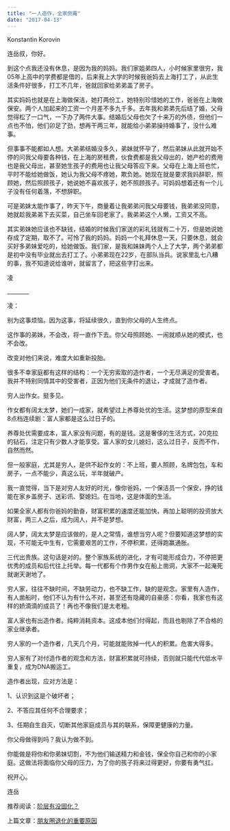 ```yaml
---
title: "一人造作，全家倒霉"
date: "2017-04-13"
---
```


Konstantin Korovin   

连岳叔，你好。

到这个点我还没有休息，是因为我的妈妈。我们家姐弟四人，小时候家里很穷，我05年上高中的学费都是借的，后来我上大学的时候我爸妈去上海打工了，从此生活条件好很多，打工不几年，爸就回家给弟弟盖了房子。

其实妈妈也就是在上海做保洁，她打两份工，她特别珍惜她的工作，爸爸在上海做保安。两个人加起来的工资一个月差不多九千多。去年我和弟弟先后结了婚，父母觉得松了一口气，一下办了两件大事。结婚后父母也欠了十来万的外债，但他们一点也不怕，他们卯足了劲，想再干两三年，就能给小弟弟操持婚事了，没什么难事。

但事事不能都如人想。大弟弟结婚没多久，弟妹就怀孕了，然后弟妹从此就开始不停的问我父母要各种钱，在上海的房租费，伙食费都是我父母出的，她产检的费用也是我父母出，甚至她生孩子的费用也让我父母答应下来。父母在上海上班也忙，平时不能给她做饭，她认为我父母不疼她，欺负她。她现在就是要求我妈辞职，照顾她，然后照顾孩子，她说她不喜欢孩子，她不照顾孩子。可妈妈想着还有一个儿子没有任何着落，不想辞职。

可是弟妹太能作事了，昨天下午，商量着让我弟弟问我父母要钱，我弟弟没同意，她就趁我弟弟下去买菜，自己坐车回老家了。我弟弟这个人懒，工资又不高。

其实弟妹她应该也不缺钱，结婚的时候我们家送的彩礼钱就有二十万，但是她说她存成了定期，取不了。可怜了我的妈妈。妈妈一个礼拜休息一天，只要休息，就会买好多弟妹爱吃的，给她做饭。我们家，是我和妹妹两个人上了大学，两个弟弟都是初中没有毕业就出去打工了。小弟弟现在22岁，在部队当兵。说家里乱七八糟的事，我不知道说给谁听，就留言了，把这些字打出来。

凌

\_\_\_\_\_\_\_\_

凌：

别为这事烦恼。因为这事，将延续很久，直到你父母的人生终点。

这作事的弟妹，不会改，将一直作下去。你父母照顾她、一闹就顺从她的模式，也不会改。

改变对他们来说，难度大如重新投胎。

很多不幸家庭都有这样的结构：一个无穷索取的造作者，一个无尽满足的受害者。我并不特别同情其中的受害者，正因为他们无条件的退让，才成就了造作者。

穷人出作女。挺多见。

作女都有阔太太梦，她们一成家，就希望过上养尊处优的生活。这梦想的原型来自8点档连续剧：富人家都是这么过日子的。

养尊处优需要成本，富人家没有问题，有的是钱。这是奢侈的生活方式，20克拉的钻石，注定只有少数人才能享受。富人家的女儿媳妇，这么过日子，反而不作，自然而然。

但一般家庭，尤其是穷人，是供不起作女的：不上班，要人照顾，名牌包包，车和房子，一点不能少，真这么玩，半年就破产。

我一直觉得，当下是对穷人友好的时光，像你爸妈，一个保洁员一个保安，挣的钱能在家乡盖房子、送彩讯、娶媳妇。在当地，这是体面的生活。

如果全家人都有你爸妈的勤奋，财富积累的速度还能加快，再加上聪明的投资放大财富，两三人之后，成为阔人，并不是梦想。

阔人梦，阔太太梦是应该做的，是人之常情，谁想当穷人呢？但要知道这梦想的实现，不可能无中生有，它需要艰苦的工作，不停积累，还得跑赢通胀。

三代出贵族。这句话是对的。整个家族系统的进化，才有可能形成合力，不停把更优秀的成员和后代往上托举。每一代都有个作男作女在船上凿洞，大家不一起淹死就谢天谢地了。

穷人家，往往不缺时间，不缺劳动力，也不缺工作，缺的是观念。家里有人造作，有人凿船时，他们不认为有什么不对，甚至还有隐藏的自豪感：你看，我家也有这样的娇滴滴的成员了！再也不像我们是太老粗。

富人家也有出造作者。纯粹消耗资本。这成本他们付得起，而且也剔除了不合格的家业继承者。

穷人家的一个造作者，几天几个月，可能就能败掉一代人的积累。危害大得多。

穷人家有了对付造作者的观念和方法，财富积累就可持续，否则就只能代代低水平重复，成为DNA搬运工。  

造作者出现，应对方法是：

1、认识到这是个破坏者；

2、不答应其任何不合理要求；

3、任期自生自灭，切断其他家庭成员与其的联系，保障更健康的力量。

你父母做得到吗？我认为做不到。

你能做是将你和你弟妹切割，不为他们输送精力和金钱，保全你自己和你的小家庭。这做法将面临你父母的压力，为了你的孩子将来过得更好，你要有勇气扛。

祝开心。

连岳

推荐阅读：[阶层有没固化？](http://mp.weixin.qq.com/s?__biz=MjM5NDU0Mjk2MQ==&mid=2651622854&idx=1&sn=8db8a9582c49131a22be9a92e981eacc&chksm=bd7e09d88a0980cedf402826f9afe9c1ab42f82e332fd72e321b1d896bfe172cbf3f2d74ed30&scene=21#wechat_redirect)

上篇文章：[朋友圈退化的重要原因](http://mp.weixin.qq.com/s?__biz=MjM5NDU0Mjk2MQ==&mid=2651622944&idx=1&sn=8bfa4ea01f0f7b44b8248ec53b55327b&chksm=bd7e0a3e8a0983283b2877e52e49181579043ddde93595b6477688d8a0b6b509bcaf3f208495&scene=21#wechat_redirect)
